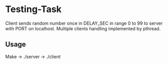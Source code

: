 # Testing-Task
Client sends random number once in DELAY_SEC in range 0 to 99 to server with PORT on localhost.
Multiple clients handling implemented by pthread.
## Usage
Make -> ./server -> ./client

